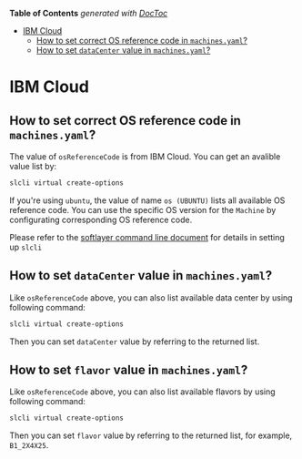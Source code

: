 <!-- START doctoc generated TOC please keep comment here to allow auto update -->
<!-- DON'T EDIT THIS SECTION, INSTEAD RE-RUN doctoc TO UPDATE -->
**Table of Contents**  *generated with [DocToc](https://github.com/thlorenz/doctoc)*

- [IBM Cloud](#ibm-cloud)
  - [How to set correct OS reference code in `machines.yaml`?](#how-to-set-correct-os-reference-code-in-machinesyaml)
  - [How to set `dataCenter` value in `machines.yaml`?](#how-to-set-datacenter-value-in-machinesyaml)

<!-- END doctoc generated TOC please keep comment here to allow auto update -->

# IBM Cloud
## How to set correct OS reference code in `machines.yaml`?
The value of `osReferenceCode` is from IBM Cloud. You can get an avalible value list by:
```bash
slcli virtual create-options
```
If you're using `ubuntu`, the value of name `os (UBUNTU)` lists all available OS reference code.
You can use the specific OS version for the `Machine` by configurating corresponding OS reference code.

Please refer to the [softlayer command line document](https://softlayer-api-python-client.readthedocs.io/en/latest/cli/)
for details in setting up `slcli`

## How to set `dataCenter` value in `machines.yaml`?
Like `osReferenceCode` above, you can also list available data center by using following command:
```bash
slcli virtual create-options
```

Then you can set `dataCenter` value by referring to the returned list.

## How to set `flavor` value in `machines.yaml`?
Like `osReferenceCode` above, you can also list available flavors by using following command:
```bash
slcli virtual create-options
```

Then you can set `flavor` value by referring to the returned list, for example, `B1_2X4X25`.
